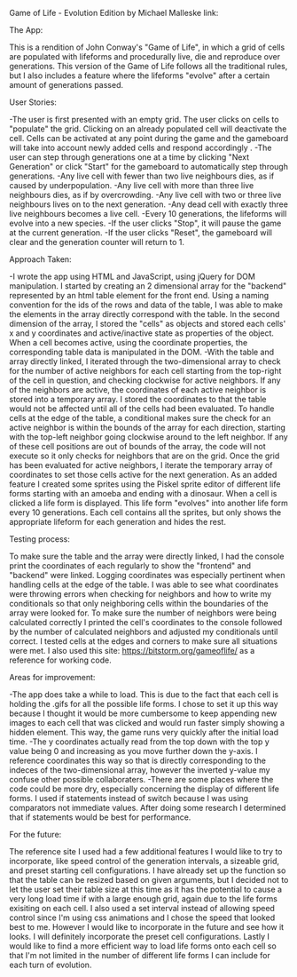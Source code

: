 Game of Life - Evolution Edition by Michael Malleske
link: 

The App:

This is a rendition of John Conway's "Game of Life", in which a grid of cells are
populated with lifeforms and procedurally live, die and reproduce over generations. 
This version of the Game of Life follows all the traditional rules, but I also includes
a feature where the lifeforms "evolve" after a certain amount of generations passed.

User Stories:

-The user is first presented with an empty grid. The user clicks on cells to "populate"
the grid. Clicking on an already populated cell will deactivate the cell. Cells can be 
activated at any point during the game and the gameboard will take into account newly
added cells and respond accordingly .
-The user can step through generations one at a time by clicking "Next Generation"
or click "Start" for the gameboard to automatically step through generations.
-Any live cell with fewer than two live neighbours dies, as if caused by underpopulation.
-Any live cell with more than three live neighbours dies, as if by overcrowding.
-Any live cell with two or three live neighbours lives on to the next generation.
-Any dead cell with exactly three live neighbours becomes a live cell.
-Every 10 generations, the lifeforms will evolve into a new species.
-If the user clicks "Stop", it will pause the game at the current generation.
-If the user clicks "Reset", the gameboard will clear and the generation counter will
return to 1.


Approach Taken:

-I wrote the app using HTML and JavaScript, using jQuery for DOM manipulation. I started
by creating an 2 dimensional array for the "backend" represented by an html table element
for the front end. Using a naming convention for the ids of the rows and data of the table,
I was able to make the elements in the array directly correspond with the table.
In the second dimension of the array, I stored the "cells" as objects and stored each
cells' x and y coordinates and active/inactive state as properties of the object. When a cell
becomes active, using the coordinate properties, the corresponding table data is manipulated in the DOM.
-With the table and array directly linked, I iterated through the two-dimensional 
array to check for the number of active neighbors for each cell starting
from the top-right of the cell in question, and checking clockwise for active 
neighbors. If any of the neighbors are active, the coordinates of each active 
neighbor is stored into a temporary array. I stored the coordinates to that the 
table would not be affected until all of the cells had been evaluated. To handle 
cells at the edge of the table, a conditional makes sure the check for an active 
neighbor is within the bounds of the array for each direction, starting with the top-left
neighbor going clockwise around to the left neighbor.  If any of these cell positions
are out of bounds of the array, the code will not execute so it only checks for neighbors
that are on the grid. Once the grid has been evaluated for active neighbors, I iterate
the temporary array of coordinates to set those cells active for the next generation.
As an added feature I created some sprites using the Piskel sprite editor of different life forms
starting with an amoeba and ending with a dinosaur. When a cell is clicked a life form is displayed.
This life form "evolves" into another life form every 10 generations. Each cell contains all the 
sprites, but only shows the appropriate lifeform for each generation and hides the rest.


Testing process:

To make sure the table and the array were directly linked, I had the console print the coordinates
of each regularly to show the "frontend" and "backend" were linked. Logging coordinates
was especially pertinent when handling cells at the edge of the table. I was able to see what coordinates
were throwing errors when checking for neighbors and how to write my conditionals
so that only neighboring cells within the boundaries of the array were looked for. 
To make sure the number of neighbors were being calculated correctly I printed the cell's
coordinates to the console followed by the number of calculated neighbors and adjusted
my conditionals until correct. I tested cells at the edges and corners to make sure
all situations were met. I also used this site:
https://bitstorm.org/gameoflife/
as a reference for working code. 

Areas for improvement:

-The app does take a while to load. This is due to the fact that each cell is holding the .gifs
for all the possible life forms. I chose to set it up this way because I thought it
would be more cumbersome to keep appending new images to each cell that was clicked and
would run faster simply showing a hidden element. This way, the game runs very quickly
after the initial load time. 
-The y coordinates actually read from the top down with the top y value being 0 and increasing
as you move further down the y-axis. I reference coordinates this way so that is 
directly corresponding to the indeces of the two-dimensional array, however the inverted
y-value my confuse other possible collaboraters.
-There are some places where the code could be more dry, especially concerning the display
of different life forms. I used if statements instead of switch because I was using comparators
not immediate values. After doing some research I determined that if statements would be best for
performance. 

For the future:

The reference site I used had a few additional features I would like to try to 
incorporate, like speed control of the generation intervals, a sizeable grid, and
preset starting cell configurations. I have already set up the function so that the
table can be resized based on given arguments, but I decided not to let the user
set their table size at this time as it has the potential to cause a very long load
time if with a large enough grid, again due to the life forms exisiting on each cell.
I also used a set interval instead of allowing speed control since I'm using css animations
and I chose the speed that looked best to me. However I would like to incorporate in the 
future and see how it looks. I will definitely incorporate the preset cell configurations.
Lastly I would like to find a more efficient way to load life forms onto each cell so that
I'm not limited in the number of different life forms I can include for each turn of evolution.


